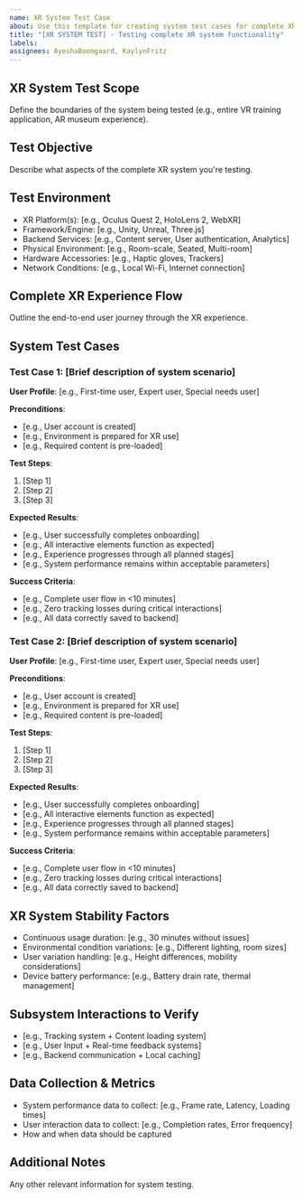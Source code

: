 ```yaml
---
name: XR System Test Case
about: Use this template for creating system test cases for complete XR experiences
title: "[XR SYSTEM TEST] - Testing complete XR system functionality"
labels: 
assignees: AyeshaBoomgaard, KaylynFritz
---
```


## XR System Test Scope
Define the boundaries of the system being tested (e.g., entire VR training application, AR museum experience).

## Test Objective
Describe what aspects of the complete XR system you're testing.

## Test Environment
- XR Platform(s): [e.g., Oculus Quest 2, HoloLens 2, WebXR]
- Framework/Engine: [e.g., Unity, Unreal, Three.js]
- Backend Services: [e.g., Content server, User authentication, Analytics]
- Physical Environment: [e.g., Room-scale, Seated, Multi-room]
- Hardware Accessories: [e.g., Haptic gloves, Trackers]
- Network Conditions: [e.g., Local Wi-Fi, Internet connection]

## Complete XR Experience Flow
Outline the end-to-end user journey through the XR experience.

## System Test Cases

### Test Case 1: [Brief description of system scenario]
**User Profile**: [e.g., First-time user, Expert user, Special needs user]

**Preconditions**: 
- [e.g., User account is created]
- [e.g., Environment is prepared for XR use]
- [e.g., Required content is pre-loaded]

**Test Steps**:
1. [Step 1]
2. [Step 2]
3. [Step 3]

**Expected Results**:
- [e.g., User successfully completes onboarding]
- [e.g., All interactive elements function as expected]
- [e.g., Experience progresses through all planned stages]
- [e.g., System performance remains within acceptable parameters]

**Success Criteria**:
- [e.g., Complete user flow in <10 minutes]
- [e.g., Zero tracking losses during critical interactions]
- [e.g., All data correctly saved to backend]

### Test Case 2: [Brief description of system scenario]
**User Profile**: [e.g., First-time user, Expert user, Special needs user]

**Preconditions**: 
- [e.g., User account is created]
- [e.g., Environment is prepared for XR use]
- [e.g., Required content is pre-loaded]

**Test Steps**:
1. [Step 1]
2. [Step 2]
3. [Step 3]

**Expected Results**:
- [e.g., User successfully completes onboarding]
- [e.g., All interactive elements function as expected]
- [e.g., Experience progresses through all planned stages]
- [e.g., System performance remains within acceptable parameters]

**Success Criteria**:
- [e.g., Complete user flow in <10 minutes]
- [e.g., Zero tracking losses during critical interactions]
- [e.g., All data correctly saved to backend]

## XR System Stability Factors
- Continuous usage duration: [e.g., 30 minutes without issues]
- Environmental condition variations: [e.g., Different lighting, room sizes]
- User variation handling: [e.g., Height differences, mobility considerations]
- Device battery performance: [e.g., Battery drain rate, thermal management]

## Subsystem Interactions to Verify
- [e.g., Tracking system + Content loading system]
- [e.g., User Input + Real-time feedback systems]
- [e.g., Backend communication + Local caching]

## Data Collection & Metrics
- System performance data to collect: [e.g., Frame rate, Latency, Loading times]
- User interaction data to collect: [e.g., Completion rates, Error frequency]
- How and when data should be captured

## Additional Notes
Any other relevant information for system testing.